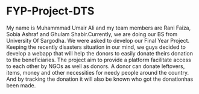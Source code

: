 # FYP-Project-DTS
My name is Muhammmad Umair Ali and my team members are Rani Faiza, Sobia Ashraf and Ghulam Shabir.Currently, we are doing our BS from University Of Sargodha. We were asked to develop our Final Year Project. Keeping the recently disasters situation in our mind, we guys decided to develop a webapp that will help the donors to easily donate theirs donation to the beneficiaries. The project aim to provide a platform facilitate access to each other by NGOs as well as donors. A donor can donate leftovers, items, money and other necessities for needy people around the country. And by tracking the donation it will also be known who got the donationhas been made.
